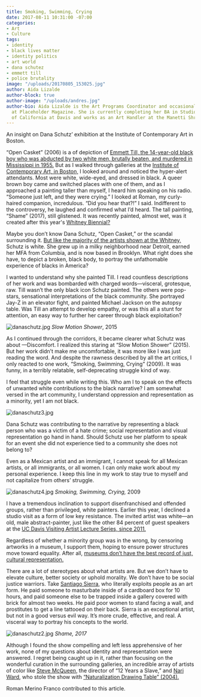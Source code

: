 ```yaml
---
title: Smoking, Swimming, Crying
date: 2017-08-11 10:31:00 -07:00
categories:
- Art
- Culture
tags:
- identity
- black lives matter
- identity politics
- art world
- dana schutez
- emmett till
- police brutality
image: "/uploads/20170805_153025.jpg"
author: Aida Lizalde
author-block: true
author-image: "/uploads/andres.jpg"
author-bio: Aida Lizalde is the Art Programs Coordinator and occasional contributor
  at Placeholder Magazine. She is currently completing her BA in Studio Arts at University
  of California at Davis and works as an Art Handler at the Manetti Shrem Museum.
---
```


An insight on Dana Schutz’ exhibition at the Institute of Contemporary Art in Boston.

“Open Casket” (2006)  is a of depiction of [Emmett Till, the 14-year-old black boy who was abducted by two white men, brutally beaten, and murdered in Mississippi in 1955.](http://time.com/4008545/emmett-till-history/) But as I walked through galleries at the [Institute of Contemporary Art, in Boston,](https://www.icaboston.org/) I looked around and noticed the hyper-alert attendants. Most were white, wide-eyed, and dressed in black. A queer brown boy came and switched places with one of them, and as I approached a painting taller than myself, I heard him speaking on his radio. “Someone just left, and they were crying.” I looked at Roman, my curly-haired companion, incredulous. “Did you hear that?!” I said. Indifferent to the controversy, he laughed and confirmed what I’d heard. The tall painting, “Shame” (2017), still glistened. It was recently painted, almost wet, was it created after this year's [Whitney Biennial?](http://whitney.org/Exhibitions/2017Biennial)

Maybe you don’t know Dana Schutz, “Open Casket,” or the scandal surrounding it. [But like the majority of the artists shown at the Whitney,](https://hyperallergic.com/199215/breaking-down-the-demographics-of-the-new-whitney-museums-inaugural-exhibition/) Schutz is white. She grew up in a milky neighborhood near Detroit, earned her MFA from Columbia, and is now based in Brooklyn. What right does she have, to depict a broken, black body, to portray the unfathomable experience of blacks in America?

I wanted to understand why she painted Till. I read countless descriptions of her work and was bombarded with charged words—visceral, grotesque, raw. Till wasn’t the only black icon Schutz painted. The others were pop-stars, sensational interpretations of the black community. She portrayed Jay-Z in an elevator fight, and painted Michael Jackson on the autopsy table. Was Till an attempt to develop empathy, or was this all a stunt for attention, an easy way to further her career through black exploitation?

![danaschutz.jpg](/uploads/danaschutz.jpg)
*Slow Motion Shower*, 2015
 
As I continued through the corridors, it became clearer what Schutz was about —Discomfort. I realized this staring at “Slow Motion Shower” (2015). But her work didn’t make me uncomfortable, it was more like I was just reading the word. And despite the rawness described by all the art critics, I only reacted to one work, “Smoking, Swimming, Crying” (2009). It was funny, in a terribly relatable, self-deprecating struggle kind of way.

I feel that struggle even while writing this. Who am I to speak on the effects of unwanted white contributions to the black narrative? I am somewhat versed in the art community, I understand oppression and representation as a minority, yet I am not black. 

![danaschutz3.jpg](/uploads/danaschutz3.jpg)

Dana Schutz was contributing to the narrative by representing a black person who was a victim of a hate crime; social representation and visual representation go hand in hand. Should Schutz use her platform to speak for an event she did not experience tied to a community she does not belong to? 

Even as a Mexican artist and an immigrant, I cannot speak for all Mexican artists, or all immigrants, or all women. I can only make work about my personal experience. I keep this line in my work to stay true to myself and not capitalize from others’ struggle. 

![danaschutz4.jpg](/uploads/danaschutz4.jpg)
*Smoking, Swimming, Crying,* 2009

I have a tremendous inclination to support disenfranchised and offended groups, rather than privileged, white painters. Earlier this year, I declined a studio visit as a form of low key resistance. The invited artist was white—an old, male abstract-painter, just like the other 84 percent of guest speakers at the [UC Davis Visiting Artist Lecture Series, since 2011. ](http://arts.ucdavis.edu/visiting-artist-lecture-series-previous-years)

Regardless of whether a minority group was in the wrong, by censoring artworks in a museum, I support them, hoping to ensure power structures move toward equality. After all, [museums don’t have the best record of just, cultural representation.](https://251d2191a60056d6ba74-1671eccf3a0275494885881efb0852a4.ssl.cf1.rackcdn.com/12223012_daily-links-guerrilla-girls-edition_td17aedb6.jpg)

There are a lot of stereotypes about what artists are. But we don’t have to elevate culture, better society or uphold morality. We don’t have to be social justice warriors. Take [Santiago Sierra](http://www.santiago-sierra.com/index_1024.php), who literally exploits people as an art form. He paid someone to masturbate inside of a cardboard box for 10 hours, and paid someone else to be trapped inside a gallery covered with  brick for almost two weeks. He paid poor women to stand facing a wall, and prostitutes to get a line tattooed on their back. Sierra is an exceptional artist, but not in a good versus evil way. It’s more crude, effective, and real. A visceral way to portray his concepts to the world. 

![danaschutz2.jpg](/uploads/danaschutz2.jpg)
*Shame, 2017* 

Although I found the show compelling and left less apprehensive of her work, none of my questions about identity and representation were answered. I regret being caught up in it, rather than focusing on the wonderful curation in the surrounding galleries, an incredible array of artists of color like [Steve McQueen](http://www.thomasdanegallery.com/artists/45-steve-mcqueen/works/), the director of “12 Years a Slave,” and [Nari Ward](http://www.nariwardstudio.com/), who stole the show with [“Naturalization Drawing Table” (2004).](https://www.icaboston.org/events/nari-wards-naturalization-table)
 

Roman Merino Franco contributed to this article. 
